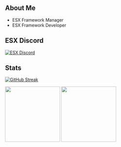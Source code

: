 
## About Me
* ESX Framework Manager
* ESX Framework Developer


## ESX Discord

[![ESX Discord](https://discordapp.com/api/guilds/513374574394474531/widget.png?style=banner2)](https://discord.gg/kwYdXC4wzb)

## Stats

[![GitHub Streak](https://github-readme-streak-stats.herokuapp.com?user=benzo00&theme=dark&date_format=M%20j%5B%2C%20Y%5D&fire=158EF3&ring=158EF3&currStreakLabel=158EF3)](https://git.io/streak-stats)



<p align="left">
  <img height="180rem" src="https://github-readme-stats-eight-theta.vercel.app/api?username=benzo00&layout=compact&show_icons=true&include_all_commits=true&hide_border=true&count_private=true&title_color=158EF3&icon_color=a960ff&text_color=ffffff&bg_color=0c0b0c"/>
  <img height="180rem" src="https://github-readme-stats-eight-theta.vercel.app/api/top-langs/?username=benzo00&langs_count=10&layout=compact&hide_border=true&title_color=158EF3&icon_color=a960ff&text_color=ffffff&bg_color=0c0b0c"/>
</a>
</p>


